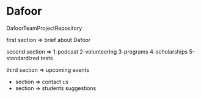 # Dafoor
DafoorTeamProjectRepository

first section => brief about Dafoor

second section => 1-podcast 2-volunteering 3-programs 4-scholarships 5-standardized tests

third section => upcoming events

+ section => contact us
+ section => students suggestions 
